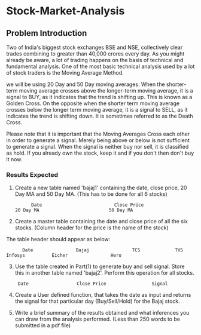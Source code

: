 # Stock-Market-Analysis
<h2>Problem Introduction</h2>
Two of India's biggest stock exchanges BSE and NSE, collectively clear trades combining to greater than 40,000 crores every day. As you might already be aware, a lot of trading happens on the basis of technical and fundamental analysis.
One of the most basic technical analysis used by a lot of stock traders is the Moving Average Method. 

we will be using 20 Day and 50 Day moving averages.
When the shorter-term moving average crosses above the longer-term moving average, it is a signal to BUY, as it indicates that the trend is shifting up. This is known as a Golden Cross.
On the opposite when the shorter term moving average crosses below the longer term moving average, it is a signal to SELL, as it indicates the trend is shifting down. It is sometimes referred to as the Death Cross.

Please note that it is important that the Moving Averages Cross each other in order to generate a signal. Merely being above or below is not sufficient to generate a signal.
When the signal is neither buy nor sell, it is classified as hold. If you already own the stock, keep it and if you don't then don't buy it now.

<h3>Results Expected</h3>

1. Create a new table named 'bajaj1' containing the date, close price, 20 Day MA and 50 Day MA. (This has to be done for all 6 stocks)
 
             Date            	            Close Price             	              20 Day MA           	             50 Day MA               
 
2. Create a master table containing the date and close price of all the six stocks. (Column header for the price is the name of the stock)
 
The table header should appear as below:
 
          Date         	      Bajaj        	       TCS      	   TVS      	     Infosys   	      Eicher       	        Hero         
 
3. Use the table created in Part(1) to generate buy and sell signal. Store this in another table named 'bajaj2'. Perform this operation for all stocks.
 
        Date      	          Close Price       	      Signal        
 
4. Create a User defined function, that takes the date as input and returns the signal for that particular day (Buy/Sell/Hold) for the Bajaj stock.
 
5. Write a brief summary of the results obtained and what inferences you can draw from the analysis performed. (Less than 250 words to be submitted in a pdf file)
